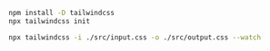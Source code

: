 ```sh
npm install -D tailwindcss
npx tailwindcss init
```

```sh
npx tailwindcss -i ./src/input.css -o ./src/output.css --watch
```